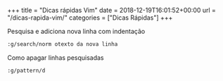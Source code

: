 +++
title = "Dicas rápidas Vim"
date = 2018-12-19T16:01:52+00:00
url = "/dicas-rapida-vim/"
categories = ["Dicas Rápidas"]
+++


Pesquisa e adiciona nova linha com indentação
```bash
:g/search/norm otexto da nova linha
```


Como apagar linhas pesquisadas
```bash
:g/pattern/d
```
